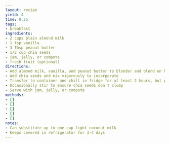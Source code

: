 ```yaml
---
layout: recipe
yield: 4
time: 0.25
tags:
- breakfast
ingredients:
- 2 cups plain almond milk
- 1 tsp vanilla
- 3 Tbsp peanut butter
- 1/2 cup chia seeds
- jam, jelly, or compote
- fresh fruit (optional)
directions:
- Add almond milk, vanilla, and peanut butter to blender and blend on high to combine
- Add chia seeds and mix vigorously to incorporate
- Transfer to container and chill in fridge for at least 2 hours, but preferrably overnight
- Occasionally stir to ensure chia seeds don't clump
- Serve with jam, jelly, or compote
methods:
- []
- []
- []
- []
- []
notes:
- Can substitute up to one cup light coconut milk
- Keeps covered in refrigerator for 3-4 days
---
```

